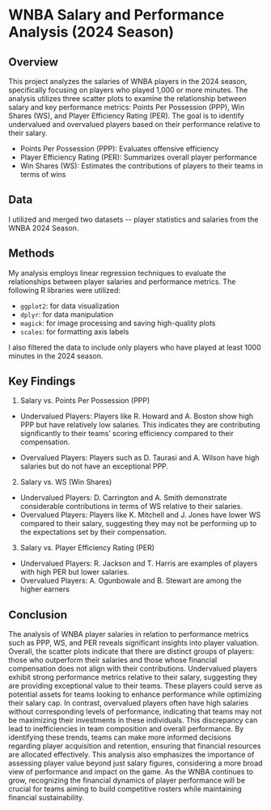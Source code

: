 # WNBA Salary and Performance Analysis (2024 Season) 

## Overview

This project analyzes the salaries of WNBA players in the 2024 season, specifically focusing on players who played 1,000 or more minutes. 
The analysis utilizes three scatter plots to examine the relationship between salary and key performance metrics: Points Per Possession (PPP), Win Shares (WS), 
and Player Efficiency Rating (PER). The goal is to identify undervalued and overvalued players based on their performance relative to their salary.

- Points Per Possession (PPP): Evaluates offensive efficiency
- Player Efficiency Rating (PER): Summarizes overall player performance
- Win Shares (WS): Estimates the contributions of players to their teams in terms of wins

## Data

I utilized and merged two datasets -- player statistics and salaries from the WNBA 2024 Season. 

## Methods

My analysis employs linear regression techniques to evaluate the relationships between player salaries and performance metrics. The following R libraries were utilized:
- `ggplot2`: for data visualization
- `dplyr`: for data manipulation
- `magick`: for image processing and saving high-quality plots
- `scales`: for formatting axis labels

I also filtered the data to include only players who have played at least 1000 minutes in the 2024 season.

## Key Findings

1. Salary vs. Points Per Possession (PPP)
- Undervalued Players:
      Players like R. Howard and A. Boston show high PPP but have relatively low salaries. This indicates they are contributing significantly to their teams’ scoring efficiency compared to their compensation.

- Overvalued Players:
      Players such as D. Taurasi and A. Wilson have high salaries but do not have an exceptional PPP. 

2. Salary vs. WS (Win Shares)
- Undervalued Players:
    D. Carrington and A. Smith demonstrate considerable contributions in terms of WS relative to their salaries. 
- Overvalued Players:
    Players like K. Mitchell and J. Jones have lower WS compared to their salary, suggesting they may not be performing up to the expectations set by their compensation.
  
3. Salary vs. Player Efficiency Rating (PER)
- Undervalued Players:
    R. Jackson and T. Harris are examples of players with high PER but lower salaries. 
- Overvalued Players:
  A. Ogunbowale and B. Stewart are among the higher earners

## Conclusion
The analysis of WNBA player salaries in relation to performance metrics such as PPP, WS, and PER reveals significant insights into player valuation.
Overall, the scatter plots indicate that there are distinct groups of players: those who outperform their salaries and those whose financial compensation does not align with their contributions. 
Undervalued players exhibit strong performance metrics relative to their salary, suggesting they are providing exceptional value to their teams. These players could serve as potential assets for teams looking to enhance performance while optimizing their salary cap.
In contrast, overvalued players often have high salaries without corresponding levels of performance, indicating that teams may not be maximizing their investments in these individuals. This discrepancy can lead to inefficiencies in team composition and overall performance.
By identifying these trends, teams can make more informed decisions regarding player acquisition and retention, ensuring that financial resources are allocated effectively. This analysis also emphasizes the importance of assessing player value beyond just salary figures, considering a more broad view of performance and impact on the game.
As the WNBA continues to grow, recognizing the financial dynamics of player performance will be crucial for teams aiming to build competitive rosters while maintaining financial sustainability. 

